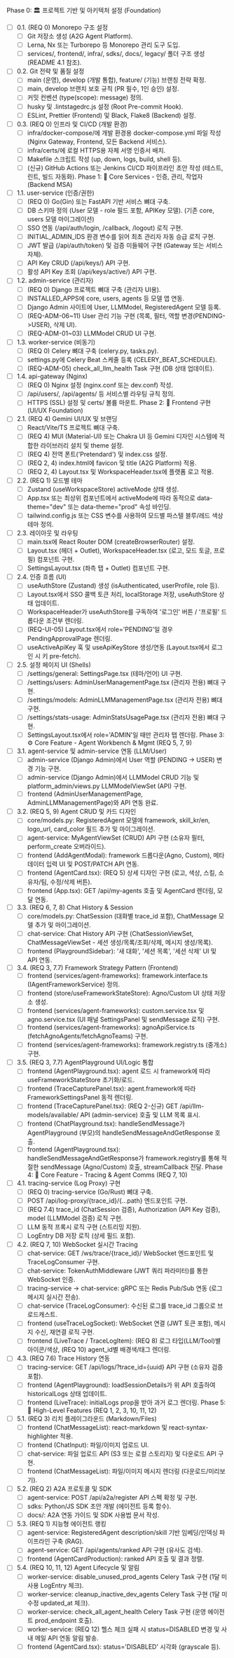 Phase 0: 🏛️ 프로젝트 기반 및 아키텍처 설정 (Foundation)
 * [ ] 0.1. (REQ 0) Monorepo 구조 설정
   * [ ] Git 저장소 생성 (A2G Agent Platform).
   * [ ] Lerna, Nx 또는 Turborepo 등 Monorepo 관리 도구 도입.
   * [ ] services/, frontend/, infra/, sdks/, docs/, legacy/ 폴더 구조 생성 (README 4.1 참조).
 * [ ] 0.2. Git 전략 및 품질 설정
   * [ ] main (운영), develop (개발 통합), feature/ (기능) 브랜칭 전략 확정.
   * [ ] main, develop 브랜치 보호 규칙 (PR 필수, 1인 승인) 설정.
   * [ ] 커밋 컨벤션 (type(scope): message) 정의.
   * [ ] husky 및 .lintstagedrc.js 설정 (Root Pre-commit Hook).
   * [ ] ESLint, Prettier (Frontend) 및 Black, Flake8 (Backend) 설정.
 * [ ] 0.3. (REQ 0) 인프라 및 CI/CD (개발 환경)
   * [ ] infra/docker-compose/에 개발 환경용 docker-compose.yml 파일 작성 (Nginx Gateway, Frontend, 모든 Backend 서비스).
   * [ ] infra/certs/에 로컬 HTTPS용 자체 서명 인증서 배치.
   * [ ] Makefile 스크립트 작성 (up, down, logs, build, shell 등).
   * [ ] (신규) GitHub Actions 또는 Jenkins CI/CD 파이프라인 초안 작성 (테스트, 린트, 빌드 자동화).
Phase 1: 🔐 Core Services - 인증, 관리, 작업자 (Backend MSA)
 * [ ] 1.1. user-service (인증/권한)
   * [ ] (REQ 0) Go(Gin) 또는 FastAPI 기반 서비스 뼈대 구축.
   * [ ] DB 스키마 정의 (User 모델 - role 필드 포함, APIKey 모델). (기존 core, users 모델 마이그레이션)
   * [ ] SSO 연동 (/api/auth/login, /callback, /logout) 로직 구현.
   * [ ] INITIAL_ADMIN_IDS 환경 변수를 읽어 최초 관리자 자동 승급 로직 구현.
   * [ ] JWT 발급 (/api/auth/token) 및 검증 미들웨어 구현 (Gateway 또는 서비스 자체).
   * [ ] API Key CRUD (/api/keys/) API 구현.
   * [ ] 활성 API Key 조회 (/api/keys/active/) API 구현.
 * [ ] 1.2. admin-service (관리자)
   * [ ] (REQ 0) Django 프로젝트 뼈대 구축 (관리자 UI용).
   * [ ] INSTALLED_APPS에 core, users, agents 등 모델 앱 연동.
   * [ ] Django Admin 사이트에 User, LLMModel, RegisteredAgent 모델 등록.
   * [ ] (REQ-ADM-06~11) User 관리 기능 구현 (목록, 필터, 역할 변경(PENDING->USER), 삭제 UI).
   * [ ] (REQ-ADM-01~03) LLMModel CRUD UI 구현.
 * [ ] 1.3. worker-service (비동기)
   * [ ] (REQ 0) Celery 뼈대 구축 (celery.py, tasks.py).
   * [ ] settings.py에 Celery Beat 스케줄 등록 (CELERY_BEAT_SCHEDULE).
   * [ ] (REQ-ADM-05) check_all_llm_health Task 구현 (DB 상태 업데이트).
 * [ ] 1.4. api-gateway (Nginx)
   * [ ] (REQ 0) Nginx 설정 (nginx.conf 또는 dev.conf) 작성.
   * [ ] /api/users/, /api/agents/ 등 서비스별 라우팅 규칙 정의.
   * [ ] HTTPS (SSL) 설정 및 certs/ 볼륨 마운트.
Phase 2: 🎨 Frontend 구현 (UI/UX Foundation)
 * [ ] 2.1. (REQ 4) Gemini UI/UX 및 브랜딩
   * [ ] React/Vite/TS 프로젝트 뼈대 구축.
   * [ ] (REQ 4) MUI (Material-UI) 또는 Chakra UI 등 Gemini 디자인 시스템에 적합한 라이브러리 설치 및 theme 설정.
   * [ ] (REQ 4) 전역 폰트('Pretendard') 및 index.css 설정.
   * [ ] (REQ 2, 4) index.html에 favicon 및 title (A2G Platform) 적용.
   * [ ] (REQ 2, 4) Layout.tsx 및 WorkspaceHeader.tsx에 플랫폼 로고 적용.
 * [ ] 2.2. (REQ 1) 모드별 테마
   * [ ] Zustand (useWorkspaceStore) activeMode 상태 생성.
   * [ ] App.tsx 또는 최상위 컴포넌트에서 activeMode에 따라 동적으로 data-theme="dev" 또는 data-theme="prod" 속성 바인딩.
   * [ ] tailwind.config.js 또는 CSS 변수를 사용하여 모드별 파스텔 블루/레드 색상 테마 정의.
 * [ ] 2.3. 레이아웃 및 라우팅
   * [ ] main.tsx에 React Router DOM (createBrowserRouter) 설정.
   * [ ] Layout.tsx (헤더 + Outlet), WorkspaceHeader.tsx (로고, 모드 토글, 프로필) 컴포넌트 구현.
   * [ ] SettingsLayout.tsx (좌측 탭 + Outlet) 컴포넌트 구현.
 * [ ] 2.4. 인증 흐름 (UI)
   * [ ] useAuthStore (Zustand) 생성 (isAuthenticated, userProfile, role 등).
   * [ ] Layout.tsx에서 SSO 콜백 토큰 처리, localStorage 저장, useAuthStore 상태 업데이트.
   * [ ] WorkspaceHeader가 useAuthStore를 구독하여 '로그인' 버튼 / '프로필' 드롭다운 조건부 렌더링.
   * [ ] (REQ-UI-05) Layout.tsx에서 role='PENDING'일 경우 PendingApprovalPage 렌더링.
   * [ ] useActiveApiKey 훅 및 useApiKeyStore 생성/연동 (Layout.tsx에서 로그인 시 키 pre-fetch).
 * [ ] 2.5. 설정 페이지 UI (Shells)
   * [ ] /settings/general: SettingsPage.tsx (테마/언어) UI 구현.
   * [ ] /settings/users: AdminUserManagementPage.tsx (관리자 전용) 뼈대 구현.
   * [ ] /settings/models: AdminLLMManagementPage.tsx (관리자 전용) 뼈대 구현.
   * [ ] /settings/stats-usage: AdminStatsUsagePage.tsx (관리자 전용) 뼈대 구현.
   * [ ] SettingsLayout.tsx에서 role='ADMIN'일 때만 관리자 탭 렌더링.
Phase 3: ⚙️ Core Feature - Agent Workbench & Mgmt (REQ 5, 7, 9)
 * [ ] 3.1. agent-service 및 admin-service 연동 (LLM/User)
   * [ ] admin-service (Django Admin)에서 User 역할 (PENDING -> USER) 변경 기능 구현.
   * [ ] admin-service (Django Admin)에서 LLMModel CRUD 기능 및 platform_admin/views.py LLMModelViewSet (API) 구현.
   * [ ] frontend (AdminUserManagementPage, AdminLLMManagementPage)와 API 연동 완료.
 * [ ] 3.2. (REQ 5, 9) Agent CRUD 및 카드 디자인
   * [ ] core/models.py: RegisteredAgent 모델에 framework, skill_kr/en, logo_url, card_color 필드 추가 및 마이그레이션.
   * [ ] agent-service: MyAgentViewSet (CRUD) API 구현 (소유자 필터, perform_create 오버라이드).
   * [ ] frontend (AddAgentModal): framework 드롭다운(Agno, Custom), 메타데이터 입력 UI 및 POST/PATCH API 연동.
   * [ ] frontend (AgentCard.tsx): (REQ 5) 상세 디자인 구현 (로고, 색상, 스킬, 소유자/팀, 수정/삭제 버튼).
   * [ ] frontend (App.tsx): GET /api/my-agents 호출 및 AgentCard 렌더링, 모달 연동.
 * [ ] 3.3. (REQ 6, 7, 8) Chat History & Session
   * [ ] core/models.py: ChatSession (대화별 trace_id 포함), ChatMessage 모델 추가 및 마이그레이션.
   * [ ] chat-service: Chat History API 구현 (ChatSessionViewSet, ChatMessageViewSet - 세션 생성/목록/조회/삭제, 메시지 생성/목록).
   * [ ] frontend (PlaygroundSidebar): '새 대화', '세션 목록', '세션 삭제' UI 및 API 연동.
 * [ ] 3.4. (REQ 3, 7.7) Framework Strategy Pattern (Frontend)
   * [ ] frontend (services/agent-frameworks): framework.interface.ts (IAgentFrameworkService) 정의.
   * [ ] frontend (store/useFrameworkStateStore): Agno/Custom UI 상태 저장소 생성.
   * [ ] frontend (services/agent-frameworks): custom.service.tsx 및 agno.service.tsx (UI 패널 SettingsPanel 및 sendMessage 로직) 구현.
   * [ ] frontend (services/agent-frameworks): agnoApiService.ts (fetchAgnoAgents/fetchAgnoTeams) 구현.
   * [ ] frontend (services/agent-frameworks): framework.registry.ts (중개소) 구현.
 * [ ] 3.5. (REQ 3, 7.7) AgentPlayground UI/Logic 통합
   * [ ] frontend (AgentPlayground.tsx): agent 로드 시 framework에 따라 useFrameworkStateStore 초기화/로드.
   * [ ] frontend (TraceCapturePanel.tsx): agent.framework에 따라 FrameworkSettingsPanel 동적 렌더링.
   * [ ] frontend (TraceCapturePanel.tsx): (REQ 2-신규) GET /api/llm-models/available/ API (admin-service) 호출 및 LLM 목록 표시.
   * [ ] frontend (ChatPlayground.tsx): handleSendMessage가 AgentPlayground (부모)의 handleSendMessageAndGetResponse 호출.
   * [ ] frontend (AgentPlayground.tsx): handleSendMessageAndGetResponse가 framework.registry를 통해 적절한 sendMessage (Agno/Custom) 호출, streamCallback 전달.
Phase 4: 📡 Core Feature - Tracing & Agent Comms (REQ 7, 10)
 * [ ] 4.1. tracing-service (Log Proxy) 구현
   * [ ] (REQ 0) tracing-service (Go/Rust) 뼈대 구축.
   * [ ] POST /api/log-proxy/{trace_id}/{...path} 엔드포인트 구현.
   * [ ] (REQ 7.4) trace_id (ChatSession 검증), Authorization (API Key 검증), model (LLMModel 검증) 로직 구현.
   * [ ] LLM 동적 프록시 로직 구현 (스트리밍 지원).
   * [ ] LogEntry DB 저장 로직 (상세 필드 포함).
 * [ ] 4.2. (REQ 7, 10) WebSocket 실시간 Tracing
   * [ ] chat-service: GET /ws/trace/{trace_id}/ WebSocket 엔드포인트 및 TraceLogConsumer 구현.
   * [ ] chat-service: TokenAuthMiddleware (JWT 쿼리 파라미터)를 통한 WebSocket 인증.
   * [ ] tracing-service -> chat-service: gRPC 또는 Redis Pub/Sub 연동 (로그 메시지 실시간 전송).
   * [ ] chat-service (TraceLogConsumer): 수신된 로그를 trace_id 그룹으로 브로드캐스트.
   * [ ] frontend (useTraceLogSocket): WebSocket 연결 (JWT 토큰 포함), 메시지 수신, 재연결 로직 구현.
   * [ ] frontend (LiveTrace / TraceLogItem): (REQ 8) 로그 타입(LLM/Tool)별 아이콘/색상, (REQ 10) agent_id별 배경색/태그 렌더링.
 * [ ] 4.3. (REQ 7.6) Trace History 연동
   * [ ] tracing-service: GET /api/logs/?trace_id={uuid} API 구현 (소유자 검증 포함).
   * [ ] frontend (AgentPlayground): loadSessionDetails가 위 API 호출하여 historicalLogs 상태 업데이트.
   * [ ] frontend (LiveTrace): initialLogs prop을 받아 과거 로그 렌더링.
Phase 5: 🌟 High-Level Features (REQ 1, 2, 3, 10, 11, 12)
 * [ ] 5.1. (REQ 3) 리치 플레이그라운드 (Markdown/Files)
   * [ ] frontend (ChatMessageList): react-markdown 및 react-syntax-highlighter 적용.
   * [ ] frontend (ChatInput): 파일/이미지 업로드 UI.
   * [ ] chat-service: 파일 업로드 API (S3 또는 로컬 스토리지) 및 다운로드 API 구현.
   * [ ] frontend (ChatMessageList): 파일/이미지 메시지 렌더링 (다운로드/미리보기).
 * [ ] 5.2. (REQ 2) A2A 프로토콜 및 SDK
   * [ ] agent-service: POST /api/a2a/register API 스펙 확정 및 구현.
   * [ ] sdks: Python/JS SDK 초안 개발 (에이전트 등록 함수).
   * [ ] docs/: A2A 연동 가이드 및 SDK 사용법 문서 작성.
 * [ ] 5.3. (REQ 1) 지능형 에이전트 랭킹
   * [ ] agent-service: RegisteredAgent description/skill 기반 임베딩/인덱싱 파이프라인 구축 (RAG).
   * [ ] agent-service: GET /api/agents/ranked API 구현 (유사도 검색).
   * [ ] frontend (AgentCardProduction): ranked API 호출 및 결과 정렬.
 * [ ] 5.4. (REQ 10, 11, 12) Agent Lifecycle 및 알림
   * [ ] worker-service: disable_unused_prod_agents Celery Task 구현 (1달 미사용 LogEntry 체크).
   * [ ] worker-service: cleanup_inactive_dev_agents Celery Task 구현 (1달 미수정 updated_at 체크).
   * [ ] worker-service: check_all_agent_health Celery Task 구현 (운영 에이전트 prod_endpoint 호출).
   * [ ] worker-service: (REQ 12) 헬스 체크 실패 시 status=DISABLED 변경 및 사내 메일 API 연동 알림 발송.
   * [ ] frontend (AgentCard.tsx): status='DISABLED' 시각화 (grayscale 등).
